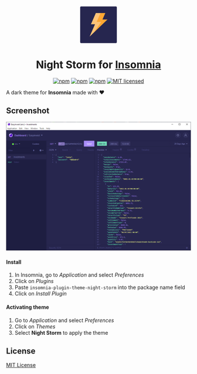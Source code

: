<p align="center">
  <img src="./images/icon.png" width=100/>
</p>
<h1 align="center">Night Storm for <a href="https://insomnia.rest/">Insomnia</a></h1>

<p align="center">
<a href="https://www.npmjs.com/package/insomnia-plugin-theme-night-storm"><img src="https://img.shields.io/npm/v/ngx-pipes.svg?style=flat-square" alt="npm"></a>
<a href="https://www.npmjs.com/package/insomnia-plugin-theme-night-storm"><img src="https://img.shields.io/npm/dm/ngx-pipes.svg?style=flat-square" alt="npm"></a>
<a href="https://www.npmjs.com/package/insomnia-plugin-theme-night-storm"><img src="https://img.shields.io/npm/dt/ngx-pipes?style=flat-square" alt="npm"></a>
<a href="https://github.com/luciano-work/insomnia-plugin-theme-night-storm/blob/main/LICENSE"><img src="https://img.shields.io/badge/license-MIT-blue.svg?style=flat-square" alt="MIT licensed"></a>
</p>



A dark theme for **Insomnia** made with ❤️

## Screenshot
![Screenshot](./images/screenshot.png)

#### Install

1. In Insomnia, go to _Application_ and select _Preferences_
2. Click on _Plugins_
3. Paste `insomnia-plugin-theme-night-storm` into the package name field
4. Click on _Install Plugin_

#### Activating theme

1. Go to _Application_ and select _Preferences_
2. Click on _Themes_
3. Select **Night Storm** to apply the theme

## License

[MIT License](./LICENSE)

